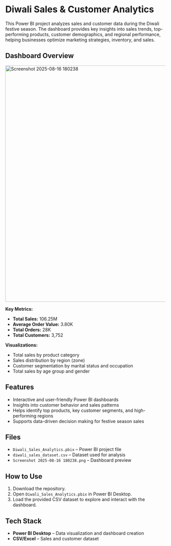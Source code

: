 # Diwali Sales & Customer Analytics

This Power BI project analyzes sales and customer data during the Diwali festive season. The dashboard provides key insights into sales trends, top-performing products, customer demographics, and regional performance, helping businesses optimize marketing strategies, inventory, and sales.

## Dashboard Overview
<img width="1342" height="741" alt="Screenshot 2025-08-16 180238" src="https://github.com/user-attachments/assets/cd167e01-001e-47bc-96de-eeeb6af75e40" />

**Key Metrics:**
- **Total Sales:** 106.25M  
- **Average Order Value:** 3.80K  
- **Total Orders:** 28K  
- **Total Customers:** 3,752  

**Visualizations:**
- Total sales by product category  
- Sales distribution by region (zone)  
- Customer segmentation by marital status and occupation  
- Total sales by age group and gender  

## Features
- Interactive and user-friendly Power BI dashboards  
- Insights into customer behavior and sales patterns  
- Helps identify top products, key customer segments, and high-performing regions  
- Supports data-driven decision making for festive season sales  

## Files
- `Diwali_Sales_Analytics.pbix` – Power BI project file  
- `diwali_sales_dataset.csv` – Dataset used for analysis  
- `Screenshot 2025-08-16 180238.png` – Dashboard preview  

## How to Use
1. Download the repository.  
2. Open `Diwali_Sales_Analytics.pbix` in Power BI Desktop.  
3. Load the provided CSV dataset to explore and interact with the dashboard.  

## Tech Stack
- **Power BI Desktop** – Data visualization and dashboard creation  
- **CSV/Excel** – Sales and customer dataset  

